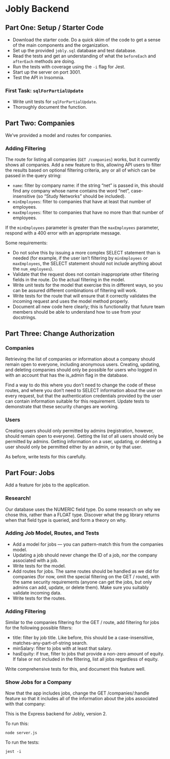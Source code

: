 # Jobly Backend

## Part One: Setup / Starter Code

- Download the starter code. Do a quick skim of the code to get a sense of the main components and the organization.
- Set up the provided `jobly.sql` database and test database.
- Read the tests and get an understanding of what the `beforeEach` and `afterEach` methods are doing.
- Run the tests with coverage using the `-i` flag for Jest.
- Start up the server on port 3001.
- Test the API in Insomnia.

### First Task: `sqlForPartialUpdate`

- Write unit tests for `sqlForPartialUpdate`.
- Thoroughly document the function.


## Part Two: Companies

We’ve provided a model and routes for companies.

### Adding Filtering

The route for listing all companies (`GET /companies`) works, but it currently shows all companies. Add a new feature to this, allowing API users to filter the results based on optional filtering criteria, any or all of which can be passed in the query string:

- `name`: filter by company name: if the string “net” is passed in, this should find any company whose name contains the word “net”, case-insensitive (so “Study Networks” should be included).
- `minEmployees`: filter to companies that have at least that number of employees.
- `maxEmployees`: filter to companies that have no more than that number of employees.

If the `minEmployees` parameter is greater than the `maxEmployees` parameter, respond with a 400 error with an appropriate message.

Some requirements:

- Do not solve this by issuing a more complex SELECT statement than is needed (for example, if the user isn’t filtering by `minEmployees` or `maxEmployees`, the SELECT statement should not include anything about the `num_employees`).
- Validate that the request does not contain inappropriate other filtering fields in the route. Do the actual filtering in the model.
- Write unit tests for the model that exercise this in different ways, so you can be assured different combinations of filtering will work.
- Write tests for the route that will ensure that it correctly validates the incoming request and uses the model method properly.
- Document all new code here clearly; this is functionality that future team members should be able to understand how to use from your docstrings.

## Part Three: Change Authorization

### Companies

Retrieving the list of companies or information about a company should remain open to everyone, including anonymous users. Creating, updating, and deleting companies should only be possible for users who logged in with an account that has the is_admin flag in the database.

Find a way to do this where you don’t need to change the code of these routes, and where you don’t need to SELECT information about the user on every request, but that the authentication credentials provided by the user can contain information suitable for this requirement. Update tests to demonstrate that these security changes are working.

### Users

Creating users should only permitted by admins (registration, however, should remain open to everyone). Getting the list of all users should only be permitted by admins. Getting information on a user, updating, or deleting a user should only be permitted either by an admin, or by that user.

As before, write tests for this carefully.

## Part Four: Jobs

Add a feature for jobs to the application.

### Research!

Our database uses the NUMERIC field type. Do some research on why we chose this, rather than a FLOAT type. Discover what the pg library returns when that field type is queried, and form a theory on why.

### Adding Job Model, Routes, and Tests

- Add a model for jobs — you can pattern-match this from the companies model.
- Updating a job should never change the ID of a job, nor the company associated with a job.
- Write tests for the model.
- Add routes for jobs. The same routes should be handled as we did for companies (for now, omit the special filtering on the GET / route), with the same security requirements (anyone can get the jobs, but only admins can add, update, or delete them). Make sure you suitably validate incoming data.
- Write tests for the routes.

### Adding Filtering

Similar to the companies filtering for the GET / route, add filtering for jobs for the following possible filters:

- title: filter by job title. Like before, this should be a case-insensitive, matches-any-part-of-string search.
- minSalary: filter to jobs with at least that salary.
- hasEquity: if true, filter to jobs that provide a non-zero amount of equity. If false or not included in the filtering, list all jobs regardless of equity.

Write comprehensive tests for this, and document this feature well.

### Show Jobs for a Company

Now that the app includes jobs, change the GET /companies/:handle feature so that it includes all of the information about the jobs associated with that company:


This is the Express backend for Jobly, version 2.

To run this:

    node server.js
    
To run the tests:

    jest -i

